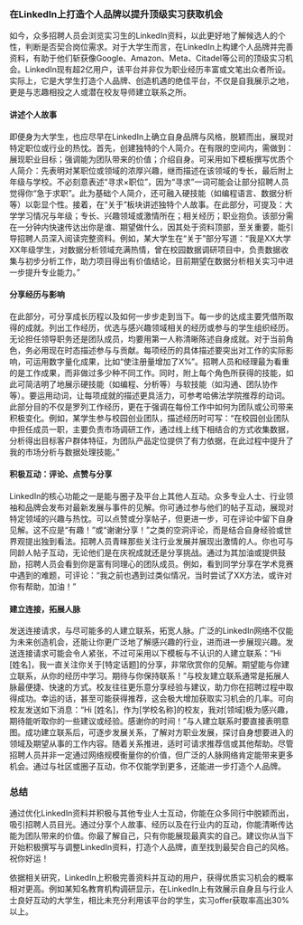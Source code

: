 ### 在LinkedIn上打造个人品牌以提升顶级实习获取机会
如今，众多招聘人员会浏览实习生的LinkedIn资料，以此更好地了解候选人的个性，判断是否契合岗位需求。对于大学生而言，在LinkedIn上构建个人品牌并完善资料，有助于他们斩获像Google、Amazon、Meta、Citadel等公司的顶级实习机会。LinkedIn现有超2亿用户，该平台并非仅为职业经历丰富或文笔出众者所设。实际上，它是大学生打造个人品牌、创造机遇的绝佳平台，不仅是自我展示之地，更是与志趣相投之人或潜在校友导师建立联系之所。

#### 讲述个人故事
即便身为大学生，也应尽早在LinkedIn上确立自身品牌与风格，脱颖而出，展现对特定职位或行业的热忱。首先，创建独特的个人简介。在有限的空间内，需做到：展现职业目标；强调能为团队带来的价值；介绍自身。可采用如下模板撰写优质个人简介：先表明对某职位或领域的浓厚兴趣，继而描述在该领域的专长，最后附上年级与学校。不必刻意表述“寻求×职位”，因为“寻求”一词可能会让部分招聘人员觉得你“急于求职”。此为基础个人简介，还可融入硬技能（如编程语言、数据分析等）以彰显个性。接着，在“关于”板块讲述独特个人故事。在此部分，可提及：大学学习情况与年级；专长、兴趣领域或激情所在；相关经历；职业抱负。该部分需在一分钟内快速传达出你是谁、期望做什么，因其处于资料顶部，至关重要，能引导招聘人员深入阅读完整资料。例如，某大学生在“关于”部分写道：“我是XX大学XX年级学生，对数据分析领域充满热情，曾在校园数据调研项目中，负责数据收集与初步分析工作，助力项目得出有价值结论，目前期望在数据分析相关实习中进一步提升专业能力。”

#### 分享经历与影响
在此部分，可分享成长历程以及如何一步步走到当下。每一步的达成主要凭借所取得的成就。列出工作经历，优选与感兴趣领域相关的经历或参与的学生组织经历。无论担任领导职务还是团队成员，均要用第一人称清晰陈述自身成就。对于当前角色，务必用现在时态描述参与与贡献。每项经历的具体描述要突出对工作的实际影响，可运用数字量化成果，比如“使注册量增加了X%”。招聘人员和经理最为看重的是工作成果，而非做过多少种不同工作。同时，附上每个角色所获得的技能，如此可简洁明了地展示硬技能（如编程、分析等）与软技能（如沟通、团队协作等）。要运用动词，让每项成就的描述更具活力，可参考哈佛法学院推荐的动词。此部分目的不仅是罗列工作经历，更在于强调在每份工作中如何为团队或公司带来积极变化。例如，某学生参与校园创业团队，描述经历时可写：“在校园创业团队中担任成员一职，主要负责市场调研工作，通过线上线下相结合的方式收集数据，分析得出目标客户群体特征，为团队产品定位提供了有力依据，在此过程中提升了我的市场分析与数据处理技能。”

#### 积极互动：评论、点赞与分享
LinkedIn的核心功能之一是能与圈子及平台上其他人互动。众多专业人士、行业领袖和品牌会发布对最新发展与事件的见解。你可通过参与他们的帖子互动，展现对特定领域的兴趣与热忱。可以点赞或分享帖子，但更进一步，可在评论中留下自身见解。这不应是“有趣！”或“谢谢分享！”之类的空洞评论，而是结合自身经验或世界观提出独到看法。招聘人员青睐那些关注行业发展并展现出激情的人。你也可与同龄人帖子互动，无论他们是在庆祝成就还是分享挑战。通过为其加油或提供鼓励，招聘人员会看到你是富有同理心的团队成员。例如，看到同学分享在学术竞赛中遇到的难题，可评论：“我之前也遇到过类似情况，当时尝试了XX方法，或许对你有帮助，加油！”

#### 建立连接，拓展人脉
发送连接请求，与尽可能多的人建立联系，拓宽人脉。广泛的LinkedIn网络不仅能为未来创造机会，还能让你更广泛地了解感兴趣的行业，进而进一步展现兴趣。发送连接请求可能会令人紧张，不过可采用以下模板与不认识的人建立联系：“Hi [姓名]，我一直关注你关于[特定话题]的分享，非常欣赏你的见解。期望能与你建立联系，从你的经历中学习。期待与你保持联系！”与校友建立联系通常是拓展人脉最便捷、快速的方式。校友往往更乐意分享经验与建议，助力你在招聘过程中取得成功。幸运的话，甚至可能获得推荐，这会极大增加获取实习机会的几率。可向校友发送如下消息：“Hi [姓名]，作为[学校名称]的校友，我对[领域]极为感兴趣，期待能听取你的一些建议或经验。感谢你的时间！”与人建立联系时要直接表明意图。成功建立联系后，可逐步发展关系，了解对方职业发展，探讨自身想要进入的领域及期望从事的工作内容。随着关系推进，适时可请求推荐信或其他帮助。尽管招聘人员并非一定通过网络规模衡量你的价值，但广泛的人脉网络肯定能带来更多机会。通过与社区或圈子互动，你不仅能学到更多，还能进一步打造个人品牌。

### 总结
通过优化LinkedIn资料并积极与其他专业人士互动，你能在众多同行中脱颖而出，吸引招聘人员目光。通过分享个人故事、经历以及在行业内的互动，你能清晰传达能为团队带来的价值。你最了解自己，只有你能展现最真实的自己。建议你从当下开始积极撰写与调整LinkedIn资料，打造个人品牌，直至找到最契合自己的风格。祝你好运！

依据相关研究，LinkedIn上积极完善资料并互动的用户，获得优质实习机会的概率相对更高。例如某知名教育机构调研显示，在LinkedIn上有效展示自身且与行业人士良好互动的大学生，相比未充分利用该平台的学生，实习offer获取率高出30%以上。
